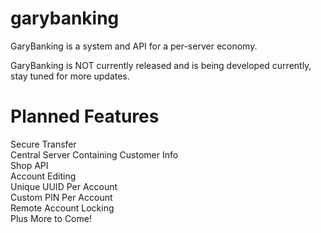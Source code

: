 # garybanking
GaryBanking is a system and API for a per-server economy. 

GaryBanking is NOT currently released and is being developed currently, stay tuned for more updates.  

# Planned Features  
Secure Transfer  
Central Server Containing Customer Info  
Shop API  
Account Editing  
Unique UUID Per Account  
Custom PIN Per Account  
Remote Account Locking  
Plus More to Come!
